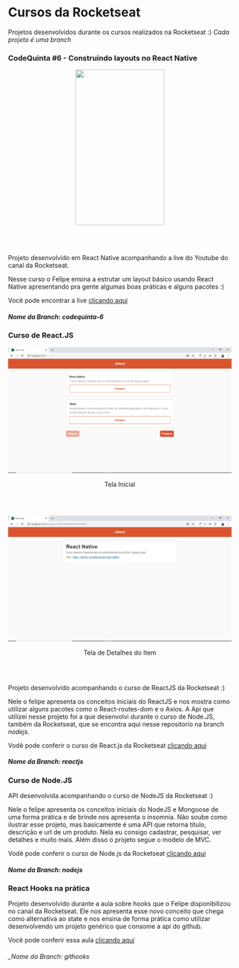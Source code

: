 # Cursos da Rocketseat
Projetos desenvolvidos durante os cursos realizados na Rocketseat :)
_Cada projeto é uma branch_

### __CodeQuinta #6 - Construindo layouts no React Native__
<p align="center">
  <img src="https://github.com/raissaqueiroz/rocketseat/blob/master/screenshots/codequinta-6/Tela%20%C3%9Anica.jpeg" width=200 height=350/>
</p>
<br><br> 
<p>Projeto desenvolvido em React Native acompanhando a live do Youtube do canal da Rocketseat.</p>

Nesse curso o Felipe ensina a estrutar um layout básico usando React Native apresentando pra gente algumas boas práticas e alguns pacotes :)

Você pode encontrar a live [clicando aqui](https://www.youtube.com/watch?v=Q7gT462aBU0&list=PL85ITvJ7FLojBfY7TifCq7P417AZdsP4k&index=7&t=0s)

##### _Nome da Branch: codequinta-6_

### __Curso de React.JS__

![](https://github.com/raissaqueiroz/rocketseat/blob/master/screenshots/reactjs/Tela%20Inicial.png)
<p align="center"> Tela Inicial </p>
<br><br>

![](https://github.com/raissaqueiroz/rocketseat/blob/master/screenshots/reactjs/Tela%20de%20Detalhes.png)
<p align="center"> Tela de Detalhes do Item </p>
<br><br> 
<p>Projeto desenvolvido acompanhando o curso de ReactJS da Rocketseat :)</p>

Nele o felipe apresenta os conceitos iniciais do ReactJS e nos mostra como utilizar alguns pacotes como o React-routes-dom e o Axios. A Api que utilizei nesse projeto foi a que desenvolvi durante o curso de Node.JS, também da Rocketseat, que se encontra aqui nesse repositorio na branch _nodejs_.

Vodê pode conferir o curso de React.js da Rocketseat [clicando aqui](https://rocketseat.com.br/starter)

##### _Nome da Branch: reactjs_


### __Curso de Node.JS__

<p>API desenvolvida acompanhando o curso de NodeJS da Rocketseat :)</p>

Nele o felipe apresenta os conceitos iniciais do NodeJS e Mongoose de uma forma prática e de brinde nos apresenta o insomnia. Não soube como ilustrar esse projeto, mas basicamente é uma API que retorna titulo, descrição e url de um produto. Nela eu consigo cadastrar, pesquisar, ver detalhes e muito mais. Além disso o projeto segue o modelo de MVC.

Vodê pode conferir o curso de Node.js da Rocketseat [clicando aqui](https://rocketseat.com.br/starter)

##### _Nome da Branch: nodejs_

### __React Hooks na prática__

Projeto desenvolvido durante a aula sobre hooks que o Felipe disponibilizou no canal da Rocketseat. Ele nos apresenta esse novo conceito que chega como alternativa ao state e nos ensina de forma prática como utilizar desenvolvendo um projeto genérico que consome a api do github.

Você pode conferir essa aula [clicando aqui](https://www.youtube.com/watch?v=6WB16wZS61c)

###### _Nome da Branch: githooks

